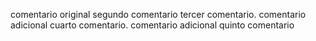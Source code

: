 comentario original
segundo comentario
tercer comentario. comentario adicional
cuarto comentario. comentario adicional
quinto comentario